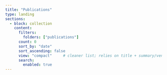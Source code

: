 ```yaml
---
title: "Publications"
type: landing
sections:
  - block: collection
    content:
      filters:
        folders: ["publications"]
      count: 0
      sort_by: "date"
      sort_ascending: false
      view: "compact"     # cleaner list; relies on title + summary/venue
      search:
        enabled: true
---
```

